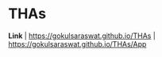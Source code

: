 # THAs

**Link**	| https://gokulsaraswat.github.io/THAs 
	| https://gokulsaraswat.github.io/THAs/App
